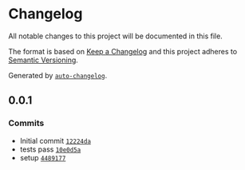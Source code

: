 # Changelog

All notable changes to this project will be documented in this file.

The format is based on [Keep a Changelog](https://keepachangelog.com/en/1.0.0/)
and this project adheres to [Semantic Versioning](https://semver.org/spec/v2.0.0.html).

Generated by [`auto-changelog`](https://github.com/CookPete/auto-changelog).

## 0.0.1

### Commits

- Initial commit [`12224da`](https://github.com/nichoth/ratchet/commit/12224dab261c9652129ad5157fbc0a22950bea9b)
- tests pass [`10e0d5a`](https://github.com/nichoth/ratchet/commit/10e0d5a7e21c73a1f27cb64e1760d8954e006998)
- setup [`4489177`](https://github.com/nichoth/ratchet/commit/44891779ba95b65dd6bc3c7c0109331f264cf385)
